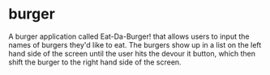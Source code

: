 # burger
A burger application called Eat-Da-Burger! that allows users to input the names of burgers they'd like to eat. The burgers show up in a list on the left hand side of the screen until the user hits the devour it button, which then shift the burger to the right hand side of the screen.
